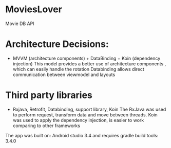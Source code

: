 # MoviesLover
Movie DB API 

# Architecture Decisions:
- MVVM (architecture components) + DataBinding + Koin (dependency injection)
This model provides a better use of architecture components , which can easily handle the rotation
Databinding allows direct communication between viewmodel and layouts

 # Third party libraries
- Rxjava, Retrofit, Databinding, support library, Koin
The RxJava was used to perform request, transform data and move between threads.
Koin was used to apply the dependency injection, is easier to work comparing to other frameworks

 The app was built on: Android studio 3.4 and requires gradle build tools: 3.4.0